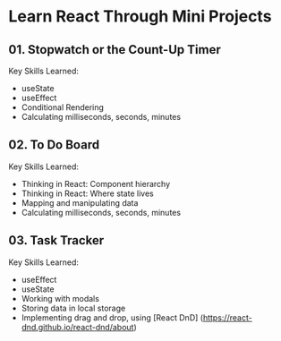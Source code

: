 # Learn React Through Mini Projects

## 01. Stopwatch or the Count-Up Timer

Key Skills Learned:
- useState
- useEffect
- Conditional Rendering
- Calculating milliseconds, seconds, minutes

## 02. To Do Board
Key Skills Learned:
- Thinking in React: Component hierarchy
- Thinking in React: Where state lives
- Mapping and manipulating data
- Calculating milliseconds, seconds, minutes

## 03. Task Tracker
Key Skills Learned:
- useEffect
- useState
- Working with modals
- Storing data in local storage
- Implementing drag and drop, using [React DnD] (https://react-dnd.github.io/react-dnd/about)